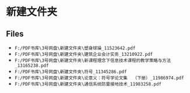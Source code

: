 # 新建文件夹

## Files

- `F:/PDF书库\3号网盘\新建文件夹\塑身球操_11523642.pdf`
- `F:/PDF书库\3号网盘\新建文件夹\建筑企业会计实务_13210922.pdf`
- `F:/PDF书库\3号网盘\新建文件夹\新课程理念下信息技术课程的教学策略与方法_13165238.pdf`
- `F:/PDF书库\3号网盘\新建文件夹\符号_11345286.pdf`
- `F:/PDF书库\3号网盘\新建文件夹\论意义：符号学论文集  （下册）_11986974.pdf`
- `F:/PDF书库\3号网盘\新建文件夹\通信系统防雷接地技术_11983258.pdf`
